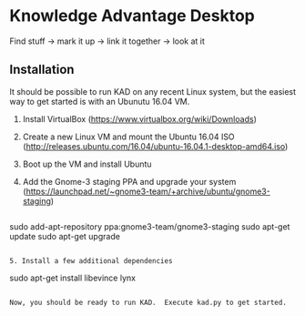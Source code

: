 # Knowledge Advantage Desktop

Find stuff -> mark it up -> link it together -> look at it

## Installation

It should be possible to run KAD on any recent Linux system, but the easiest way to get started is with an Ubunutu 16.04 VM.

1. Install VirtualBox (https://www.virtualbox.org/wiki/Downloads)
2. Create a new Linux VM and mount the Ubuntu 16.04 ISO (http://releases.ubuntu.com/16.04/ubuntu-16.04.1-desktop-amd64.iso)
3. Boot up the VM and install Ubuntu
4. Add the Gnome-3 staging PPA and upgrade your system (https://launchpad.net/~gnome3-team/+archive/ubuntu/gnome3-staging)

   ```
sudo add-apt-repository ppa:gnome3-team/gnome3-staging
sudo apt-get update
sudo apt-get upgrade
   ```

5. Install a few additional dependencies

   ```
sudo apt-get install libevince lynx
   ```

Now, you should be ready to run KAD.  Execute kad.py to get started.
